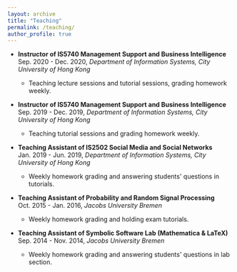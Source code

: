 ```yaml
---
layout: archive
title: "Teaching"
permalink: /teaching/
author_profile: true
---
```

* <b>Instructor of IS5740 Management Support and Business Intelligence</b><br>
Sep. 2020 - Dec. 2020, *Department of Information Systems, City University of Hong Kong*
    * Teaching lecture sessions and tutorial sessions, grading homework weekly.
 
* <b>Instructor of IS5740 Management Support and Business Intelligence</b><br>
Sep. 2019 - Dec. 2019, *Department of Information Systems, City University of Hong Kong*
    * Teaching tutorial sessions and grading homework weekly.
    
* <b>Teaching Assistant of IS2502 Social Media and Social Networks</b><br>
Jan. 2019 - Jun. 2019, *Department of Information Systems, City University of Hong Kong*
    * Weekly homework grading and answering students' questions in tutorials.

* <b>Teaching Assistant of Probability and Random Signal Processing</b><br>
Oct. 2015 - Jan. 2016, *Jacobs University Bremen*
    * Weekly homework grading and holding exam tutorials.

* <b>Teaching Assistant of Symbolic Software Lab (Mathematica & LaTeX)</b><br>
Sep. 2014 - Nov. 2014, *Jacobs University Bremen*
    * Weekly homework grading and answering students' questions in lab section.
    
    
